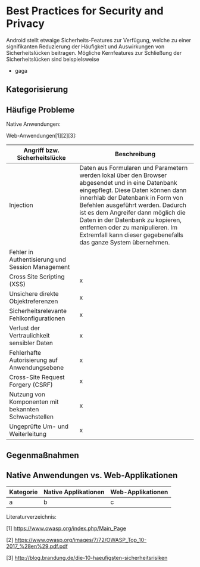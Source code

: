 # Best Practices for Security and Privacy

Android stellt etwaige Sicherheits-Features zur Verfügung, welche zu einer signifikanten Reduzierung der Häufigkeit und Auswirkungen von Sicherheitslücken beitragen. Mögliche Kernfeatures zur Schließung der Sicherheitslücken sind beispielsweise

* gaga

## Kategorisierung 




## Häufige Probleme

Native Anwendungen:



Web-Anwendungen[1][2][3]: 

|Angriff bzw. Sicherheitslücke|Beschreibung|
|---|---|
|Injection|Daten aus Formularen und Parametern werden lokal über den Browser abgesendet und in eine Datenbank eingepflegt. Diese Daten können dann innerhlab der Datenbank in Form von Befehlen ausgeführt werden. Dadurch ist es dem Angreifer dann möglich die Daten in der Datenbank zu kopieren, entfernen oder zu manipulieren. Im Extremfall kann dieser gegebenefalls das ganze System übernehmen.|
|Fehler in Authentisierung und Session Management||
|Cross Site Scripting (XSS)|x|
|Unsichere direkte Objektreferenzen|x|
|Sicherheitsrelevante Fehlkonfigurationen|x|
|Verlust der Vertraulichkeit sensibler Daten|x|
|Fehlerhafte Autorisierung auf Anwendungsebene|x|
|Cross-Site Request Forgery (CSRF)|x|
|Nutzung von Komponenten mit bekannten Schwachstellen|x|
|Ungeprüfte Um- und Weiterleitung|x|



## Gegenmaßnahmen

## Native Anwendungen vs. Web-Applikationen

|Kategorie|Native Applikationen| Web-Applikationen|
|-------------|------------------------------|-----------------------------|
| a | b | c |


Literaturverzeichnis:

[1] https://www.owasp.org/index.php/Main_Page

[2] https://www.owasp.org/images/7/72/OWASP_Top_10-2017_%28en%29.pdf.pdf

[3] http://blog.brandung.de/die-10-haeufigsten-sicherheitsrisiken
